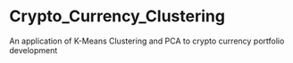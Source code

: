 # Crypto_Currency_Clustering
An application of K-Means Clustering and PCA to crypto currency portfolio development
